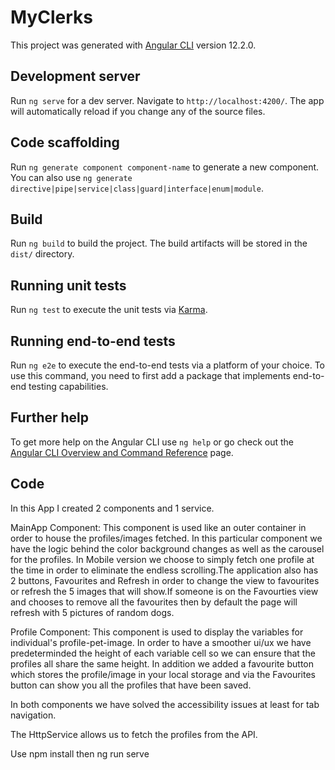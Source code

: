 # MyClerks

This project was generated with [Angular CLI](https://github.com/angular/angular-cli) version 12.2.0.

## Development server

Run `ng serve` for a dev server. Navigate to `http://localhost:4200/`. The app will automatically reload if you change any of the source files.

## Code scaffolding

Run `ng generate component component-name` to generate a new component. You can also use `ng generate directive|pipe|service|class|guard|interface|enum|module`.

## Build

Run `ng build` to build the project. The build artifacts will be stored in the `dist/` directory.

## Running unit tests

Run `ng test` to execute the unit tests via [Karma](https://karma-runner.github.io).

## Running end-to-end tests

Run `ng e2e` to execute the end-to-end tests via a platform of your choice. To use this command, you need to first add a package that implements end-to-end testing capabilities.

## Further help

To get more help on the Angular CLI use `ng help` or go check out the [Angular CLI Overview and Command Reference](https://angular.io/cli) page.

## Code 

In this App I created 2 components and 1 service.

MainApp Component: This component is used like an outer container in order to house the profiles/images fetched. In this particular component we have the logic behind the color background changes as well as the carousel for the profiles. In Mobile version we choose to simply fetch one profile at the time in order to eliminate the endless scrolling.The application also has 2 buttons, Favourites and Refresh in order to change the view to favourites or refresh the 5 images that will show.If someone is on the Favourties view and chooses to remove all the favourites then by default the page will refresh with 5 pictures of random dogs.

Profile Component: This component is used to display the variables for individual's profile-pet-image. In order to have a smoother ui/ux we have predeterminded the height of each variable cell so we can ensure that the profiles all share the same height. In addition we added a favourite button which stores the profile/image in your local storage and via the Favourites button can show you all the profiles that have been saved. 

In both components we have solved the accessibility issues at least for tab navigation.

The HttpService allows us to fetch the profiles from the API.

Use npm install then ng run serve
